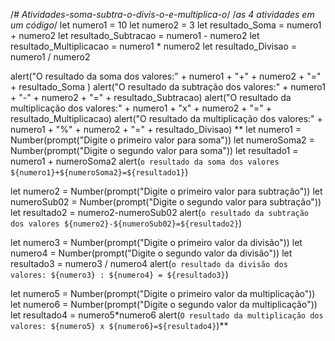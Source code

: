 /*# Atividades-soma-subtra-o-divis-o-e-multiplica-o*/
/*as 4 atividades em um código*/
let numero1 = 10
let numero2 = 3
let resultado_Soma = numero1 + numero2
let resultado_Subtracao = numero1 - numero2
let resultado_Multiplicacao = numero1 * numero2
let resultado_Divisao = numero1 / numero2

alert("O resultado da soma dos valores:" + numero1 + "+" + numero2 + "=" + resultado_Soma )
alert("O resultado da subtração dos valores:" + numero1 + "-" + numero2 + "=" + resultado_Subtracao)
alert("O resultado da multiplicação dos valores:" + numero1 + "x" + numero2 + "=" + resultado_Multiplicacao)
alert("O resultado da multiplicação dos valores:" + numero1 + "%" + numero2 + "=" + resultado_Divisao)
**
let numero1 = Number(prompt("Digite o primeiro valor para soma"))
let numeroSoma2 = Number(prompt("Digite o segundo valor para soma"))
let resultado1 = numero1 + numeroSoma2
alert(`o resultado da soma dos valores ${numero1}+${numeroSoma2}=${resultado1}`)



let numero2 = Number(prompt("Digite o primeiro valor para subtração"))
let numeroSub02 = Number(prompt("Digite o segundo valor para subtração"))
let resultado2 = numero2-numeroSub02 
alert(`o resultado da subtração dos valores ${numero2}-${numeroSub02}=${resultado2}`)



let numero3 = Number(prompt("Digite o primeiro valor da divisão"))
let numero4 = Number(prompt("Digite o segundo valor da divisão"))
let resultado3 = numero3 / numero4
alert(`o resultado da divisão dos valores: ${numero3} : ${numero4} = ${resultado3}`)


let numero5 = Number(prompt("Digite o primeiro valor da multiplicação"))
let numero6 = Number(prompt("Digite o segundo valor da multiplicação"))
let resultado4 = numero5*numero6 
alert(`O resultado da multiplicação dos valores: ${numero5} x ${numero6}=${resultado4}`)**

